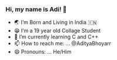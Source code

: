 ### Hi, my name is Adi! 👋

- 🌏 I’m Born and Living in India 🇮🇳
- 😁 I’m a 19 year old Collage Student
- 🌱 I’m currently learning C and C++
- 📫 How to reach me: ... @AdityaBhoyarr
- 😄 Pronouns: ... He/Him

